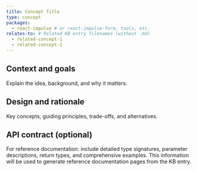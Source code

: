 ```yaml
---
title: Concept Title
type: concept
packages:
  - react-impulse # or react-impulse-form, tools, etc.
relates-to: # Related KB entry filenames (without .md)
  - related-concept-1
  - related-concept-2
---
```


## Context and goals

Explain the idea, background, and why it matters.

## Design and rationale

Key concepts, guiding principles, trade-offs, and alternatives.

## API contract (optional)

For reference documentation: include detailed type signatures, parameter descriptions, return types, and comprehensive examples. This information will be used to generate reference documentation pages from the KB entry.
